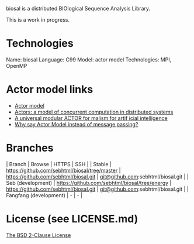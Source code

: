 biosal is a distributed BIOlogical Sequence Analysis Library.

This is a work in progress.

# Technologies

Name: biosal
Language: C99
Model: actor model
Technologies: MPI, OpenMP

# Actor model links

- [Actor model](http://en.wikipedia.org/wiki/Actor_model)
- [Actors: a model of concurrent computation in distributed systems](http://dl.acm.org/citation.cfm?id=7929)
- [A universal modular ACTOR for malism for  artif icial intelligence](http://dl.acm.org/citation.cfm?id=1624804)
- [Why say Actor Model instead of message passing?](http://lambda-the-ultimate.org/node/4683)

# Branches

| Branch | Browse | HTTPS | SSH |
| Stable | https://github.com/sebhtml/biosal/tree/master | https://github.com/sebhtml/biosal.git | git@github.com:sebhtml/biosal.git |
| Seb (development) | https://github.com/sebhtml/biosal/tree/energy | https://github.com/sebhtml/biosal.git | git@github.com:sebhtml/biosal.git |
| Fangfang (development) | - | - |

# License (see LICENSE.md)

[The BSD 2-Clause License](http://opensource.org/licenses/BSD-2-Clause)

